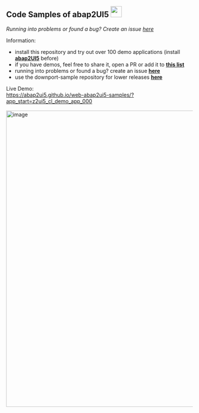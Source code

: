 ## Code Samples of abap2UI5 <img src="https://github.com/abap2UI5/abap2UI5/assets/102328295/52ac0bb6-a219-4e9d-9e4f-62698dab3063" width="30">
_Running into problems or found a bug? Create an issue [here](https://github.com/abap2UI5/abap2UI5)_

Information:
* install this repository and try out over 100 demo applications (install [**abap2UI5**](https://github.com/oblomov-dev/ABAP2UI5) before)
* if you have demos, feel free to share it, open a PR or add it to [**this list**](https://github.com/abap2UI5/abap2UI5-documentation/blob/main/docs/links.md)
* running into problems or found a bug? create an issue [**here**](https://github.com/abap2UI5/abap2UI5/issues)
* use the downport-sample repository for lower releases [**here**](https://github.com/abap2UI5/abap2UI5-samples-downport)

Live Demo:<br>
https://abap2ui5.github.io/web-abap2ui5-samples/?app_start=z2ui5_cl_demo_app_000
<br><br>
<img width="800" alt="image" src="https://github.com/abap2UI5/abap2UI5-samples/assets/102328295/b1451d27-d6c5-44d0-8996-c68aac0d0ad7">

